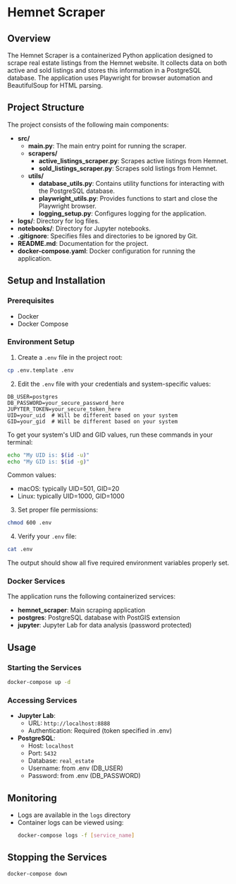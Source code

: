 # Hemnet Scraper

## Overview

The Hemnet Scraper is a containerized Python application designed to scrape real estate listings from the Hemnet website. It collects data on both active and sold listings and stores this information in a PostgreSQL database. The application uses Playwright for browser automation and BeautifulSoup for HTML parsing.

## Project Structure

The project consists of the following main components:

- **src/**
  - **main.py**: The main entry point for running the scraper.
  - **scrapers/**
    - **active_listings_scraper.py**: Scrapes active listings from Hemnet.
    - **sold_listings_scraper.py**: Scrapes sold listings from Hemnet.
  - **utils/**
    - **database_utils.py**: Contains utility functions for interacting with the PostgreSQL database.
    - **playwright_utils.py**: Provides functions to start and close the Playwright browser.
    - **logging_setup.py**: Configures logging for the application.
- **logs/**: Directory for log files.
- **notebooks/**: Directory for Jupyter notebooks.
- **.gitignore**: Specifies files and directories to be ignored by Git.
- **README.md**: Documentation for the project.
- **docker-compose.yaml**: Docker configuration for running the application.

## Setup and Installation

### Prerequisites

- Docker
- Docker Compose

### Environment Setup

1. Create a `.env` file in the project root:

```bash
cp .env.template .env
```

2. Edit the `.env` file with your credentials and system-specific values:

```properties
DB_USER=postgres
DB_PASSWORD=your_secure_password_here
JUPYTER_TOKEN=your_secure_token_here
UID=your_uid  # Will be different based on your system
GID=your_gid  # Will be different based on your system
```

To get your system's UID and GID values, run these commands in your terminal:

```bash
echo "My UID is: $(id -u)"
echo "My GID is: $(id -g)"
```

Common values:

- macOS: typically UID=501, GID=20
- Linux: typically UID=1000, GID=1000

3. Set proper file permissions:

```bash
chmod 600 .env
```

4. Verify your `.env` file:

```bash
cat .env
```

The output should show all five required environment variables properly set.

### Docker Services

The application runs the following containerized services:

- **hemnet_scraper**: Main scraping application
- **postgres**: PostgreSQL database with PostGIS extension
- **jupyter**: Jupyter Lab for data analysis (password protected)

## Usage

### Starting the Services

```sh
docker-compose up -d
```

### Accessing Services

- **Jupyter Lab**:
  - URL: `http://localhost:8888`
  - Authentication: Required (token specified in .env)
- **PostgreSQL**:
  - Host: `localhost`
  - Port: `5432`
  - Database: `real_estate`
  - Username: from .env (DB_USER)
  - Password: from .env (DB_PASSWORD)

## Monitoring

- Logs are available in the `logs` directory
- Container logs can be viewed using:
  ```sh
  docker-compose logs -f [service_name]
  ```

## Stopping the Services

```sh
docker-compose down
```
